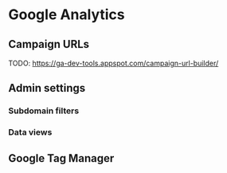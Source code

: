 # Google Analytics

## Campaign URLs

TODO:
https://ga-dev-tools.appspot.com/campaign-url-builder/

## Admin settings

### Subdomain filters

### Data views

## Google Tag Manager